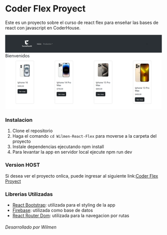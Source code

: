 # Coder Flex Proyect

Este es un proyecto sobre el curso de react flex para enseñar las bases de react con javascript en CoderHouse.

![image](/public/README.PNG)


### Instalacion

1. Clone el repositorio
2. Haga el comando `cd Wilmen-React-Flex` para moverse a la carpeta del proyecto
3. Instale dependencias ejecutando npm install
4. Para levantar la app en servidor local ejecute npm run dev

### Version HOST

Si desea ver el proyecto onlica, puede ingresar al siguiente link:[Coder Flex Proyect]()

### Librerias Utilizadas 

- [React Bootstrap](https://react-bootstrap.netlify.app): utilizada para el styling de la app
- [Firebase](https://react-bootstrap.netlify.app/): utilizada como base de datos
- [React Router Dom](https://react-bootstrap.netlify.app/): utilizada para la navegacion por rutas

###### Desarrollado por Wilmen